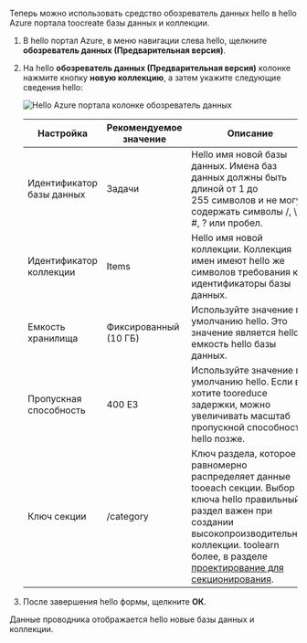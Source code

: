 Теперь можно использовать средство обозреватель данных hello в hello Azure портала toocreate базы данных и коллекции. 

1. В hello портал Azure, в меню навигации слева hello, щелкните **обозреватель данных (Предварительная версия)**. 

2. На hello **обозреватель данных (Предварительная версия)** колонке нажмите кнопку **новую коллекцию**, а затем укажите следующие сведения hello:

    ![Hello Azure портала колонке обозреватель данных](./media/cosmos-db-create-collection/azure-cosmosdb-data-explorer.png)

    Настройка|Рекомендуемое значение|Описание
    ---|---|---
    Идентификатор базы данных|Задачи|Hello имя новой базы данных. Имена баз данных должны быть длиной от 1 до 255 символов и не могут содержать символы /, \\, #, ? или пробел.
    Идентификатор коллекции|Items|Hello имя новой коллекции. Коллекция имен имеют hello же символов требования как идентификаторы базы данных.
    Емкость хранилища| Фиксированный (10 ГБ)|Используйте значение по умолчанию hello. Это значение является hello емкость hello базы данных.
    Пропускная способность|400 ЕЗ|Используйте значение по умолчанию hello. Если вы хотите tooreduce задержки, можно увеличивать масштаб пропускной способности hello позже.
    Ключ секции|/category|Ключ раздела, которое равномерно распределяет данные tooeach секции. Выбор ключа hello правильный раздел важен при создании высокопроизводительных коллекции. toolearn более, в разделе [проектирование для секционирования](../articles/cosmos-db/partition-data.md#designing-for-partitioning).    
3. После завершения hello формы, щелкните **ОК**.

Данные проводника отображается hello новые базы данных и коллекции. 
